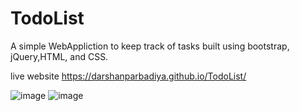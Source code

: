 # TodoList
A simple WebAppliction to keep track of tasks built using bootstrap, jQuery,HTML, and CSS.

live website
https://darshanparbadiya.github.io/TodoList/

![image](https://user-images.githubusercontent.com/65885245/205642100-d541fd55-78cc-422f-a24a-0ccbd30456a2.png)
![image](https://user-images.githubusercontent.com/65885245/205642419-8aa97be9-5928-45ca-a8e1-889b5fe1bf21.png)


